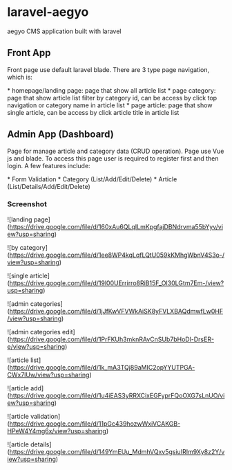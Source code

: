 # laravel-aegyo
aegyo CMS application built with laravel

## Front App
<p>Front page use default laravel blade. There are 3 type page navigation, which is:</p>
* homepage/landing page: page that show all article list
* page category: page that show article list filter by category id, can be access by click top navigation or category name in article list
* page article: page that show single article, can be access by click article title in article list

## Admin App (Dashboard)
<p>Page for manage article and category data (CRUD operation). Page use Vue js and blade. To access this page user is required to register first and then login. A few features include:</p>
* Form Validation
* Category (List/Add/Edit/Delete)
* Article (List/Details/Add/Edit/Delete)

### Screenshot

![landing page] (https://drive.google.com/file/d/160xAu6QLqILmKpgfajDBNdrvma55bYyv/view?usp=sharing)

![by category] (https://drive.google.com/file/d/1ee8WP4kqLqfLQtU059kKMhgWbnV4S3o-/view?usp=sharing)

![single article] (https://drive.google.com/file/d/19l00UErrirro8RiB15F_OI30LGtm7Em-/view?usp=sharing)

![admin categories] (https://drive.google.com/file/d/1jJfKwVFVWkAiSK8yFVLXBAQdmwfLw0HF/view?usp=sharing)

![admin categories edit] (https://drive.google.com/file/d/1PrFKUh3mknRAvCnSUb7bHoDl-DrsER-e/view?usp=sharing)

![article list] (https://drive.google.com/file/d/1k_mA3TQj89aMIC2opYYUTPGA-CWx7lUw/view?usp=sharing)

![article add] (https://drive.google.com/file/d/1u4iEAS3yRRXCixEGFyprFQoOXG7sLnUO/view?usp=sharing)

![article validation] (https://drive.google.com/file/d/11pGc439hozwWxiVCAKGB-HPeW4Y4mg6x/view?usp=sharing)

![article details] (https://drive.google.com/file/d/149YmEUu_MdmhVQxv5gsiuIRIm9Xy8z2Y/view?usp=sharing)